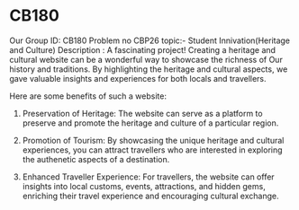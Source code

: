 # CB180
Our Group ID: CB180
Problem no CBP26
topic:- Student Innivation(Heritage and Culture)
Description : A fascinating project! Creating a heritage and cultural website can be a wonderful way to showcase the richness of Our history and traditions. By highlighting the heritage and cultural aspects, we gave valuable insights and experiences for both locals and travellers.

 Here are some benefits of such a website:

1. Preservation of Heritage: The website can serve as a platform to preserve and promote the heritage and culture of a particular region.

2. Promotion of Tourism: By showcasing the unique heritage and cultural experiences, you can attract travellers who are interested in exploring the authenetic aspects of a destination.

3. Enhanced Traveller Experience: For travellers, the website can offer insights into local customs, events, attractions, and hidden gems, enriching their travel experience and encouraging cultural exchange.
